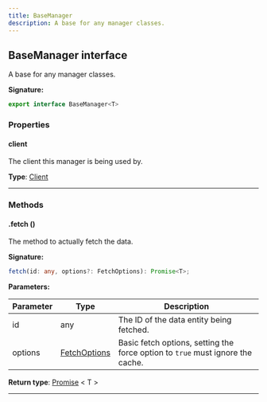 ```yaml
---
title: BaseManager
description: A base for any manager classes.
---
```


## BaseManager interface

A base for any manager classes.

**Signature:**

```ts
export interface BaseManager<T> 
```

### Properties

#### client

The client this manager is being used by.



**Type**: [Client](/api/client)

---

### Methods

#### .fetch ()

The method to actually fetch the data.




**Signature:**

```ts
fetch(id: any, options?: FetchOptions): Promise<T>;
```

**Parameters:**

| Parameter | Type | Description |
| --------- | ---- | ----------- |
| id | any | The ID of the data entity being fetched. |
| options | [FetchOptions](/api/fetchoptions) | Basic fetch options, setting the force option to `true` must ignore the cache. |

**Return type**: [Promise](https://developer.mozilla.org/en-US/docs/Web/JavaScript/Reference/Global_Objects/Promise) \< T \>

---

